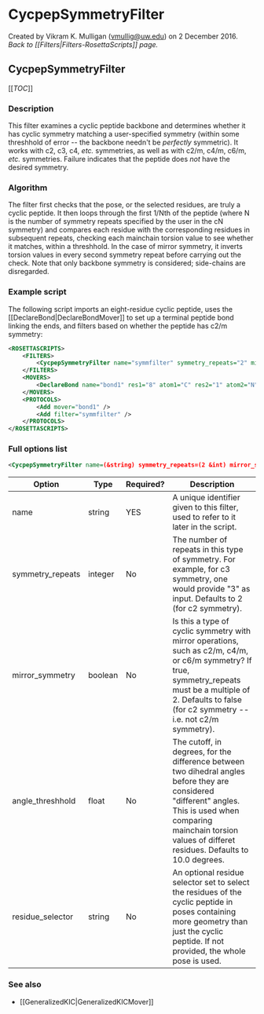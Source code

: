 # CycpepSymmetryFilter
Created by Vikram K. Mulligan (vmullig@uw.edu) on 2 December 2016.<br/>
*Back to [[Filters|Filters-RosettaScripts]] page.*

## CycpepSymmetryFilter

[[_TOC_]]

### Description

This filter examines a cyclic peptide backbone and determines whether it has cyclic symmetry matching a user-specified symmetry (within some threshhold of error -- the backbone needn't be _perfectly_ symmetric).  It works with c2, c3, c4, _etc._ symmetries, as well as with c2/m, c4/m, c6/m, _etc._ symmetries.  Failure indicates that the peptide does _not_ have the desired symmetry.

### Algorithm

The filter first checks that the pose, or the selected residues, are truly a cyclic peptide.  It then loops through the first 1/Nth of the peptide (where N is the number of symmetry repeats specified by the user in the cN symmetry) and compares each residue with the corresponding residues in subsequent repeats, checking each mainchain torsion value to see whether it matches, within a threshhold.  In the case of mirror symmetry, it inverts torsion values in every second symmetry repeat before carrying out the check.  Note that only backbone symmetry is considered; side-chains are disregarded.

### Example script

The following script imports an eight-residue cyclic peptide, uses the [[DeclareBond|DeclareBondMover]] to set up a terminal peptide bond linking the ends, and filters based on whether the peptide has c2/m symmetry:

```xml
<ROSETTASCRIPTS>
	<FILTERS>
		<CycpepSymmetryFilter name="symmfilter" symmetry_repeats="2" mirror_symmetry="true" />
	</FILTERS>
	<MOVERS>
		<DeclareBond name="bond1" res1="8" atom1="C" res2="1" atom2="N" />
	</MOVERS>
	<PROTOCOLS>
		<Add mover="bond1" />
		<Add filter="symmfilter" />
	</PROTOCOLS>
</ROSETTASCRIPTS>
```

### Full options list

```xml
<CycpepSymmetryFilter name=(&string) symmetry_repeats=(2 &int) mirror_symmetry=(false &bool) angle_threshhold=(10.0 &float) residue_selector=(&string) />
```

|Option|Type|Required?|Description|
|---|---|---|---|
|name|string|YES|A unique identifier given to this filter, used to refer to it later in the script.|
|symmetry_repeats|integer|No|The number of repeats in this type of symmetry.  For example, for c3 symmetry, one would provide "3" as input.  Defaults to 2 (for c2 symmetry).|
|mirror_symmetry|boolean|No|Is this a type of cyclic symmetry with mirror operations, such as c2/m, c4/m, or c6/m symmetry?  If true, symmetry_repeats must be a multiple of 2.  Defaults to false (for c2 symmetry -- i.e. not c2/m symmetry).|
|angle_threshhold|float|No|The cutoff, in degrees, for the difference between two dihedral angles before they are considered \"different\" angles.  This is used when comparing mainchain torsion values of differet residues.  Defaults to 10.0 degrees.|
|residue_selector|string|No|An optional residue selector set to select the residues of the cyclic peptide in poses containing more geometry than just the cyclic peptide.  If not provided, the whole pose is used.|

### See also
- [[GeneralizedKIC|GeneralizedKICMover]]
